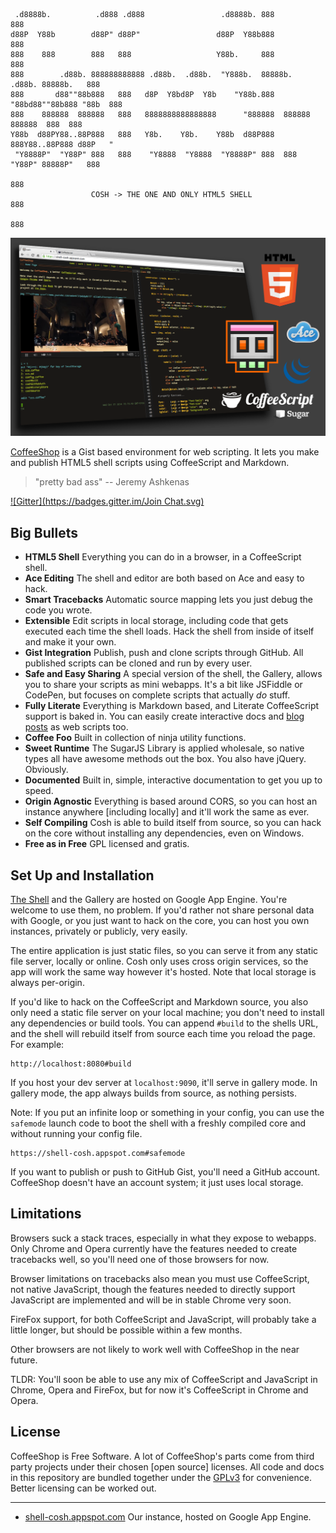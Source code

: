 
     .d8888b.          .d888 .d888                 .d8888b. 888                       888
    d88P  Y88b        d88P" d88P"                 d88P  Y88b888                       888
    888    888        888   888                   Y88b.     888                       888
    888        .d88b. 888888888888 .d88b.  .d88b.  "Y888b.  88888b.  .d88b. 88888b.   888
    888       d88""88b888   888   d8P  Y8bd8P  Y8b    "Y88b.888 "88bd88""88b888 "88b  888
    888    888888  888888   888   8888888888888888      "888888  888888  888888  888  888
    Y88b  d88PY88..88P888   888   Y8b.    Y8b.    Y88b  d88P888  888Y88..88P888 d88P   "
     "Y8888P"  "Y88P" 888   888    "Y8888  "Y8888  "Y8888P" 888  888 "Y88P" 88888P"   888
                                                                            888
                      COSH -> THE ONE AND ONLY HTML5 SHELL                  888
                                                                            888

![Screenshot](https://raw.githubusercontent.com/carlsmith/coffeeshop/master/images/props.png)

[CoffeeShop][1] is a Gist based environment for web scripting. It lets you make and
publish HTML5 shell scripts using CoffeeScript and Markdown.

> "pretty bad ass" -- Jeremy Ashkenas

[![Gitter](https://badges.gitter.im/Join Chat.svg)](https://gitter.im/carlsmith/coffeeshop?utm_source=badge&utm_medium=badge&utm_campaign=pr-badge&utm_content=badge)

Big Bullets
-----------

- **HTML5 Shell** Everything you can do in a browser, in a CoffeeScript shell.
- **Ace Editing** The shell and editor are both based on Ace and easy to hack.
- **Smart Tracebacks** Automatic source mapping lets you just debug the code you wrote.
- **Extensible** Edit scripts in local storage, including code that gets executed each
time the shell loads. Hack the shell from inside of itself and make it your own.
- **Gist Integration** Publish, push and clone scripts through GitHub. All published
scripts can be cloned and run by every user.
- **Safe and Easy Sharing** A special version of the shell, the Gallery, allows you to
share your scripts as mini webapps. It's a bit like JSFiddle or CodePen, but focuses on
complete scripts that actually *do* stuff.
- **Fully Literate** Everything is Markdown based, and Literate CoffeeScript support is
baked in. You can easily create interactive docs and [blog posts][2] as web scripts too.
- **Coffee Foo** Built in collection of ninja utility functions.
- **Sweet Runtime** The SugarJS Library is applied wholesale, so native types all
have awesome methods out the box. You also have jQuery. Obviously.
- **Documented** Built in, simple, interactive documentation to get you up to speed.
- **Origin Agnostic** Everything is based around CORS, so you can host an instance
anywhere [including locally] and it'll work the same as ever.
- **Self Compiling** Cosh is able to build itself from source, so you can hack on the
core without installing any dependencies, even on Windows.
- **Free as in Free** GPL licensed and gratis.

Set Up and Installation
-----------------------

[The Shell][1] and the Gallery are hosted on Google App Engine. You're welcome to use
them, no problem. If you'd rather not share personal data with Google, or you just want
to hack on the core, you can host you own instances, privately or publicly, very easily.

The entire application is just static files, so you can serve it from any static file
server, locally or online. Cosh only uses cross origin services, so the app will work
the same way however it's hosted. Note that local storage is always per-origin.

If you'd like to hack on the CoffeeScript and Markdown source, you also only need a
static file server on your local machine; you don't need to install any dependencies
or build tools. You can append `#build` to the shells URL, and the shell will rebuild
itself from source each time you reload the page. For example:

    http://localhost:8080#build

If you host your dev server at `localhost:9090`, it'll serve in gallery mode. In
gallery mode, the app always builds from source, as nothing persists.

Note: If you put an infinite loop or something in your config, you can use the
`safemode` launch code to boot the shell with a freshly compiled core and without
running your config file.

    https://shell-cosh.appspot.com#safemode

If you want to publish or push to GitHub Gist, you'll need a GitHub account.
CoffeeShop doesn't have an account system; it just uses local storage.

Limitations
-----------

Browsers suck a stack traces, especially in what they expose to webapps. Only
Chrome and Opera currently have the features needed to create tracebacks well,
so you'll need one of those browsers for now.

Browser limitations on tracebacks also mean you must use CoffeeScript, not
native JavaScript, though the features needed to directly support JavaScript
are implemented and will be in stable Chrome very soon.

FireFox support, for both CoffeeScript and JavaScript, will probably take a
little longer, but should be possible within a few months.

Other browsers are not likely to work well with CoffeeShop in the near future.

TLDR: You'll soon be able to use any mix of CoffeeScript and JavaScript in
Chrome, Opera and FireFox, but for now it's CoffeeScript in Chrome and Opera.

License
-------

CoffeeShop is Free Software. A lot of CoffeeShop's parts come from third party
projects under their chosen [open source] licenses. All code and docs in this
repository are bundled together under the [GPLv3][3] for convenience. Better
licensing can be worked out.

---

- [shell-cosh.appspot.com][1] Our instance, hosted on Google App Engine.

[1]: https://shell-cosh.appspot.com/ "CoffeeShop"
[2]: https://gallery-cosh.appspot.com/#2527b9a1d347a747be49 "ES6 Rant"
[3]: http://www.gnu.org/licenses/gpl-3.0.html "GNU General Public License v3"
